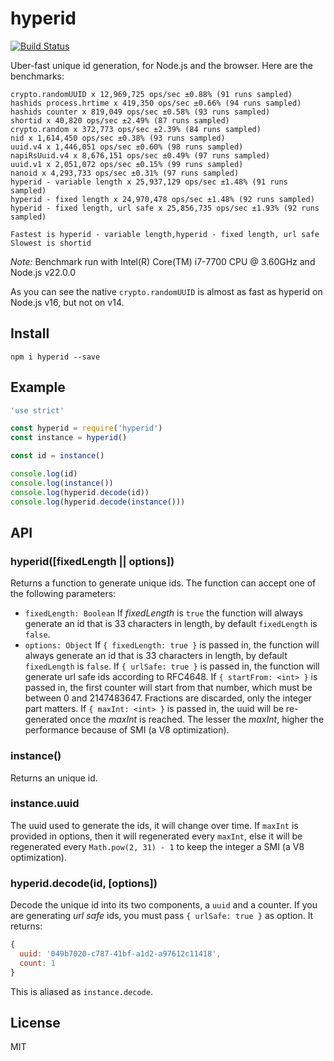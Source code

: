# hyperid

[![Build Status](https://img.shields.io/github/workflow/status/mcollina/hyperid/CI)](https://github.com/mcollina/hyperid/actions)

Uber-fast unique id generation, for Node.js and the browser.
Here are the benchmarks:

```
crypto.randomUUID x 12,969,725 ops/sec ±0.88% (91 runs sampled)
hashids process.hrtime x 419,350 ops/sec ±0.66% (94 runs sampled)
hashids counter x 819,049 ops/sec ±0.58% (93 runs sampled)
shortid x 40,820 ops/sec ±2.49% (87 runs sampled)
crypto.random x 372,773 ops/sec ±2.39% (84 runs sampled)
nid x 1,614,450 ops/sec ±0.38% (93 runs sampled)
uuid.v4 x 1,446,051 ops/sec ±0.60% (98 runs sampled)
napiRsUuid.v4 x 8,676,151 ops/sec ±0.49% (97 runs sampled)
uuid.v1 x 2,051,072 ops/sec ±0.15% (99 runs sampled)
nanoid x 4,293,733 ops/sec ±0.31% (97 runs sampled)
hyperid - variable length x 25,937,129 ops/sec ±1.48% (91 runs sampled)
hyperid - fixed length x 24,970,478 ops/sec ±1.48% (92 runs sampled)
hyperid - fixed length, url safe x 25,856,735 ops/sec ±1.93% (92 runs sampled)

Fastest is hyperid - variable length,hyperid - fixed length, url safe
Slowest is shortid
```

_Note:_ Benchmark run with Intel(R) Core(TM) i7-7700 CPU @ 3.60GHz and Node.js v22.0.0

As you can see the native `crypto.randomUUID` is almost as fast as hyperid
on Node.js v16, but not on v14.

## Install

```
npm i hyperid --save
```

## Example

```js
'use strict'

const hyperid = require('hyperid')
const instance = hyperid()

const id = instance()

console.log(id)
console.log(instance())
console.log(hyperid.decode(id))
console.log(hyperid.decode(instance()))
```

## API

### hyperid([fixedLength || options])

Returns a function to generate unique ids.
The function can accept one of the following parameters:
- `fixedLength: Boolean`
If *fixedLength* is `true` the function will always generate an id
that is 33 characters in length, by default `fixedLength` is `false`.
- `options: Object`
If `{ fixedLength: true }` is passed in, the function will always generate an id
that is 33 characters in length, by default `fixedLength` is `false`.
If `{ urlSafe: true }` is passed in, the function will generate url safe ids according to RFC4648.
If `{ startFrom: <int> }` is passed in, the first counter will start from that
number, which must be between 0 and 2147483647. Fractions are discarded, only the
integer part matters.
If `{ maxInt: <int> }` is passed in, the uuid will be re-generated once the *maxInt* is reached. The lesser the *maxInt*, higher the performance because of SMI (a V8 optimization).

### instance()

Returns an unique id.

### instance.uuid

The uuid used to generate the ids, it will change over time.
If `maxInt` is provided in options, then it will regenerated every `maxInt`, else it will be regenerated every `Math.pow(2, 31) - 1` to keep the integer a SMI (a V8 optimization). 

### hyperid.decode(id, [options])

Decode the unique id into its two components, a `uuid` and a counter.
If you are generating *url safe* ids, you must pass `{ urlSafe: true }` as option.
It returns:

```js
{
  uuid: '049b7020-c787-41bf-a1d2-a97612c11418',
  count: 1
}
```

This is aliased as `instance.decode`.

## License

MIT
